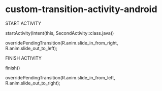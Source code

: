 # custom-transition-activity-android

START ACTIVITY

  startActivity(Intent(this, SecondActivity::class.java))
  
  overridePendingTransition(R.anim.slide_in_from_right, R.anim.slide_out_to_left);
  
FINISH ACTIVITY

  finish()
  
  overridePendingTransition(R.anim.slide_in_from_left, R.anim.slide_out_to_right);
